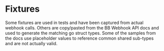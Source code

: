 # Fixtures

Some fixtures are used in tests and have been captured from actual webhook
calls. Others are copy/pasted from the BB Webhook API docs and used to generate
the matching go struct types. Some of the samples from the docs use placeholder
values to reference common shared sub-types and are not actually valid. 
